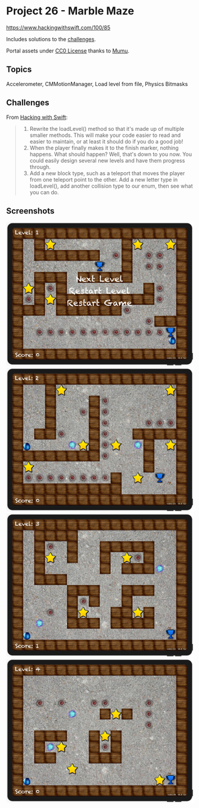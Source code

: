 # Project 26 - Marble Maze

https://www.hackingwithswift.com/100/85

Includes solutions to the [challenges](https://www.hackingwithswift.com/read/26/5/wrap-up).

Portal assets under [CC0 License](https://creativecommons.org/publicdomain/zero/1.0/legalcode) thanks to [Mumu](https://opengameart.org/content/shiny-orbs-64x64).

## Topics

Accelerometer, CMMotionManager, Load level from file, Physics Bitmasks

## Challenges

From [Hacking with Swift](https://www.hackingwithswift.com/read/26/5/wrap-up):
>1. Rewrite the loadLevel() method so that it's made up of multiple smaller methods. This will make your code easier to read and easier to maintain, or at least it should do if you do a good job!
>2. When the player finally makes it to the finish marker, nothing happens. What should happen? Well, that's down to you now. You could easily design several new levels and have them progress through.
>3. Add a new block type, such as a teleport that moves the player from one teleport point to the other. Add a new letter type in loadLevel(), add another collision type to our enum, then see what you can do.

## Screenshots

![screenshot1](screenshots/screen01.png)
![screenshot2](screenshots/screen02.png)
![screenshot3](screenshots/screen03.png)
![screenshot4](screenshots/screen04.png)
